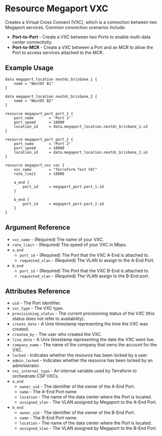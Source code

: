 # Resource Megaport VXC
Creates a Virtual Cross Connect (VXC), which is a connection between two Megaport services. Common connection scenarios include:

 - **Port-to-Port** - Create a VXC between two Ports to enable multi-data center connectivity.
 - **Port-to-MCR** - Create a VXC between a Port and an MCR to allow the Port to access services attached to the MCR.
 
## Example Usage
```
data megaport_location nextdc_brisbane_1 {
    name = "NextDC B1"
}

data megaport_location nextdc_brisbane_2 {
    name = "NextDC B2"
}

resource megaport_port port_1 {
    port_name       = "Port 1"
    port_speed      = 10000
    location_id     = data.megaport_location.nextdc_brisbane_1.id
}

resource megaport_port port_2 {
    port_name       = "Port 2"
    port_speed      = 10000
    location_id     = data.megaport_location.nextdc_brisbane_2.id
}

resource megaport_vxc vxc {
    vxc_name        = "Terraform Test VXC"
    rate_limit      = 10000

    a_end {
        port_id     = megaport_port.port_1.id
    }

    b_end {
        port_id     = megaport_port.port_2.id
    }
}
```

## Argument Reference
- `vxc_name` - (Required) The name of your VXC.
- `rate_limit` - (Required) The speed of your VXC in Mbps.
- `a_end`
    - `port_id` - (Required) The Port that the VXC A-End is attached to.
    - `requested_vlan` - (Required) The VLAN to assign to the A-End Port.
- `b_end`
    - `port_id` - (Required) The Port that the VXC B-End is attached to.
    - `requested_vlan` - (Required) The VLAN assign to the B-End port.

## Attributes Reference
- `uid` - The Port identifier.
- `vxc_type` - The VXC type.
- `provisioning_status` - The current provisioning status of the VXC (this status does not refer to availability).
- `create_date` - A Unix timestamp representing the time the VXC was created.
- `created_by` - The user who created the VXC.
- `live_date` - A Unix timestamp representing the date the VXC went live.
- `company_name` - The name of the company that owns the account for the VXC.
- `locked` - Indicates whether the resource has been locked by a user.
- `admin_locked` - Indicates whether the resource has been locked by an administrator.
- `vxc_internal_type` - An internal variable used by Terraform to orchestrate CSP VXCs.
- `a_end`
    - `owner_uid` - The identifier of the owner of the A-End Port.
    - `name` - The A-End Port name.
    - `location` - The name of the data center where the Port is located.
    - `assigned_vlan` - The VLAN assigned by Megaport to the A-End Port.
- `b_end`
    - `owner_uid` - The identifier of the owner of the B-End Port.
    - `name` - The B-End Port name.
    - `location` - The name of the data center where the Port is located.
    - `assigned_vlan` - The VLAN assigned by Megaport to the B-End Port.
 